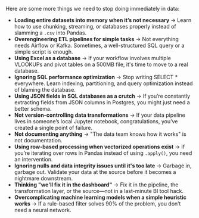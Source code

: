 Here are some more things we need to stop doing immediately in data:

- **Loading entire datasets into memory when it’s not necessary** → Learn how to use chunking, streaming, or databases properly instead of slamming a `.csv` into Pandas.  
- **Overengineering ETL pipelines for simple tasks** → Not everything needs Airflow or Kafka. Sometimes, a well-structured SQL query or a simple script is enough.  
- **Using Excel as a database** → If your workflow involves multiple VLOOKUPs and pivot tables on a 500MB file, it's time to move to a real database.  
- **Ignoring SQL performance optimization** → Stop writing SELECT * everywhere. Learn indexing, partitioning, and query optimization instead of blaming the database.  
- **Using JSON fields in SQL databases as a crutch** → If you’re constantly extracting fields from JSON columns in Postgres, you might just need a better schema.  
- **Not version-controlling data transformations** → If your data pipeline lives in someone’s local Jupyter notebook, congratulations, you’ve created a single point of failure.  
- **Not documenting anything** → "The data team knows how it works" is not documentation.  
- **Using row-based processing when vectorized operations exist** → If you’re iterating over rows in Pandas instead of using `.apply()`, you need an intervention.  
- **Ignoring nulls and data integrity issues until it's too late** → Garbage in, garbage out. Validate your data at the source before it becomes a nightmare downstream.  
- **Thinking "we'll fix it in the dashboard"** → Fix it in the pipeline, the transformation layer, or the source—not in a last-minute BI tool hack.  
- **Overcomplicating machine learning models when a simple heuristic works** → If a rule-based filter solves 90% of the problem, you don’t need a neural network.  
